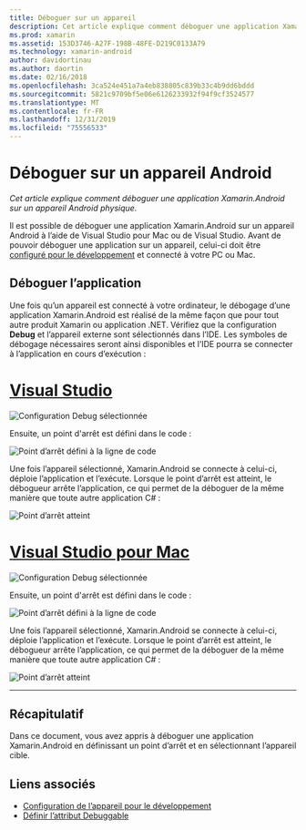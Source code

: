 ```yaml
---
title: Déboguer sur un appareil
description: Cet article explique comment déboguer une application Xamarin.Android sur un appareil Android physique.
ms.prod: xamarin
ms.assetid: 153D3746-A27F-198B-48FE-D219C0133A79
ms.technology: xamarin-android
author: davidortinau
ms.author: daortin
ms.date: 02/16/2018
ms.openlocfilehash: 3ca524e451a7a4eb838805c839b33c4b9dd6bddd
ms.sourcegitcommit: 5821c9709bf5e06e6126233932f94f9cf3524577
ms.translationtype: MT
ms.contentlocale: fr-FR
ms.lasthandoff: 12/31/2019
ms.locfileid: "75556533"
---
```

# <a name="debug-on-an-android-device"></a>Déboguer sur un appareil Android

_Cet article explique comment déboguer une application Xamarin.Android sur un appareil Android physique._

Il est possible de déboguer une application Xamarin.Android sur un appareil Android à l’aide de Visual Studio pour Mac ou de Visual Studio. Avant de pouvoir déboguer une application sur un appareil, celui-ci doit être [configuré pour le développement](~/android/get-started/installation/set-up-device-for-development.md) et connecté à votre PC ou Mac.

## <a name="debug-application"></a>Déboguer l’application

Une fois qu’un appareil est connecté à votre ordinateur, le débogage d’une application Xamarin.Android est réalisé de la même façon que pour tout autre produit Xamarin ou application .NET. Vérifiez que la configuration **Debug** et l’appareil externe sont sélectionnés dans l’IDE. Les symboles de débogage nécessaires seront ainsi disponibles et l’IDE pourra se connecter à l’application en cours d’exécution : 

# <a name="visual-studiotabwindows"></a>[Visual Studio](#tab/windows)

![Configuration Debug sélectionnée](debug-on-device-images/image1-vs.png)

Ensuite, un point d'arrêt est défini dans le code :

![Point d’arrêt défini à la ligne de code](debug-on-device-images/image2-vs.png)

Une fois l’appareil sélectionné, Xamarin.Android se connecte à celui-ci, déploie l’application et l’exécute. Lorsque le point d’arrêt est atteint, le débogueur arrête l’application, ce qui permet de la déboguer de la même manière que toute autre application C# : 

![Point d’arrêt atteint](debug-on-device-images/image3-vs.png)

# <a name="visual-studio-for-mactabmacos"></a>[Visual Studio pour Mac](#tab/macos)

![Configuration Debug sélectionnée](debug-on-device-images/image1-xs.png)

Ensuite, un point d'arrêt est défini dans le code :

![Point d’arrêt défini à la ligne de code](debug-on-device-images/image2-xs.png)

Une fois l’appareil sélectionné, Xamarin.Android se connecte à celui-ci, déploie l’application et l’exécute. Lorsque le point d’arrêt est atteint, le débogueur arrête l’application, ce qui permet de la déboguer de la même manière que toute autre application C# : 

![Point d’arrêt atteint](debug-on-device-images/image3-xs.png)

-----

## <a name="summary"></a>Récapitulatif

Dans ce document, vous avez appris à déboguer une application Xamarin.Android en définissant un point d’arrêt et en sélectionnant l’appareil cible.

## <a name="related-links"></a>Liens associés

- [Configuration de l’appareil pour le développement](~/android/get-started/installation/set-up-device-for-development.md)
- [Définir l’attribut Debuggable](~/android/deploy-test/debuggable-attribute.md)
